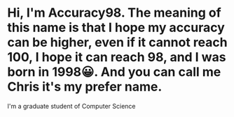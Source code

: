 # Hi, I'm Accuracy98. The meaning of this name is that I hope my accuracy can be higher, even if it cannot reach 100, I hope it can reach 98, and I was born in 1998:grinning:. And you can call me Chris it's my prefer name.
I'm a graduate student of Computer Science
